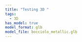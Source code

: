 ```yaml
---
title: "Testing 3D "
tags:
  - 3D
has_model: true
model_format: glb
model_file: bocciolo_metallic.glb
---
```

